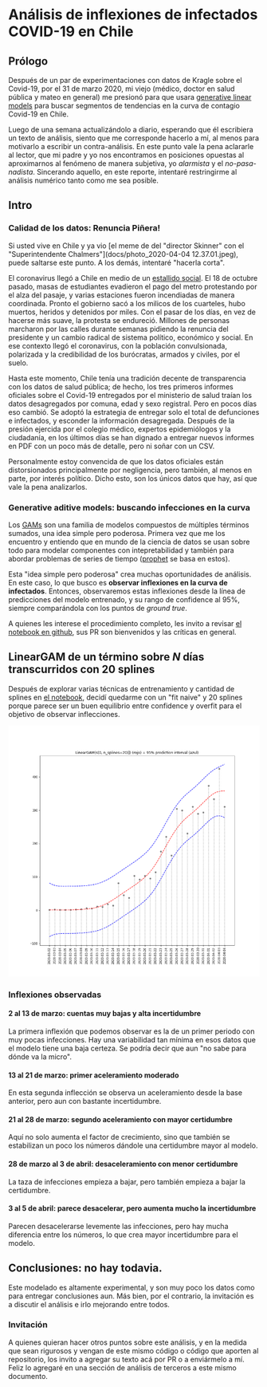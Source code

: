 # Análisis de inflexiones de infectados COVID-19 en Chile

## Prólogo
Después de un par de experimentaciones con datos de Kragle sobre el Covid-19, por el 31 de marzo 2020, mi viejo (médico, doctor en salud pública y mateo en general) me presionó para que usara [generative linear models](https://pygam.readthedocs.io/en/latest/notebooks/tour_of_pygam.html) para buscar segmentos de tendencias en la curva de contagio Covid-19 en Chile.

Luego de una semana actualizándolo a diario, esperando que él escribiera un texto de análisis, siento que me corresponde hacerlo a mí, al menos para motivarlo a escribir un contra-análisis. En este punto vale la pena aclararle al lector, que mi padre y yo nos encontramos en posiciones opuestas al aproximarnos al fenómeno de manera subjetiva, yo _alarmista_ y el _no-pasa-nadista_. Sincerando aquello, en este reporte, intentaré restringirme al análisis numérico tanto como me sea posible.

## Intro
### Calidad de los datos: Renuncia Piñera!
Si usted vive en Chile y ya vio [el meme de del "director Skinner" con el "Superintendente Chalmers"](docs/photo_2020-04-04 12.37.01.jpeg), puede saltarse este punto. A los demás, intentaré "hacerla corta".

El coronavirus llegó a Chile en medio de un [estallido social](https://es.wikipedia.org/wiki/Protestas_en_Chile_de_2019-2020). El 18 de octubre pasado, masas de estudiantes evadieron el pago del metro protestando por el alza del pasaje, y varias estaciones fueron incendiadas de manera coordinada. Pronto el gobierno sacó a los milicos de los cuarteles, hubo muertos, heridos y detenidos por miles. Con el pasar de los días, en vez de hacerse más suave, la protesta se endureció. Millones de personas marcharon por las calles durante semanas pidiendo la renuncia del presidente y un cambio radical de sistema político, económico y social. En ese contexto llegó el coronavirus, con la población convulsionada, polarizada y la credibilidad de los burócratas, armados y civiles, por el suelo.

Hasta este momento, Chile tenía una tradición decente de transparencia con los datos de salud pública; de hecho, los tres primeros informes oficiales sobre el Covid-19 entregados por el ministerio de salud traían los datos desagregados por comuna, edad y sexo registral. Pero en pocos días eso cambió. Se adoptó la estrategia de entregar solo el total de defunciones e infectados, y esconder la información desagregada. Después de la presión ejercida por el colegio médico, expertos epidemiólogos y la ciudadanía, en los últimos días se han dignado a entregar nuevos informes en PDF con un poco más de detalle, pero ni soñar con un CSV.


Personalmente estoy convencida de que los datos oficiales están distorsionados principalmente por negligencia, pero también, al menos en parte, por interés político. Dicho esto, son los únicos datos que hay, así que vale la pena analizarlos.


### Generative aditive models: buscando infecciones en la curva
Los [GAMs](https://www.youtube.com/watch?v=XQ1vk7wEI7c) son una familia de modelos compuestos de múltiples términos sumados, una idea simple pero poderosa. Primera vez que me los encuentro y entiendo que en mundo de la ciencia de datos se usan sobre todo para modelar componentes con intepretabilidad y también para abordar problemas de series de tiempo ([prophet](https://facebook.github.io/prophet/) se basa en estos).

Esta "idea simple pero poderosa" crea muchas oportunidades de análisis. En este caso, lo que busco es __observar inflexiones en la curva de infectados__. Entonces, observaremos estas inflexiones desde la línea de predicciones del modelo entrenado, y su rango de confidence al 95%, siempre comparándola con los puntos de _ground true_.

A quienes les interese el procedimiento completo, les invito a revisar [el notebook en github](https://github.com/verasativa/covi-19-chile/blob/master/GAMs.ipynb), sus PR son bienvenidos y las críticas en general.

## LinearGAM de un término sobre _N_ días transcurridos con 20 splines
Después de explorar varias técnicas de entrenamiento y cantidad de splines en [el notebook](https://github.com/verasativa/covi-19-chile/blob/master/GAMs.ipynb), decidí quedarme con un "fit naive" y 20 splines porque parece ser un buen equilibrio entre confidence y overfit para el objetivo de observar inflecciones.

![plot](docs/LinearGAM%28s%280%2C%20n_splines%3D20%29%5D%29%20%28rojo%29%20%2B%2095%25%20prediction%20interval%20%28azul%29.png)

### Inflexiones observadas
#### 2 al 13 de marzo: cuentas muy bajas y alta incertidumbre
La primera inflexión que podemos observar es la de un primer periodo con muy pocas infecciones. Hay una variabilidad tan mínima en esos datos que el modelo tiene una baja certeza. Se podría decir que aun "no sabe para dónde va la micro".
#### 13 al 21 de marzo: primer aceleramiento moderado
En esta segunda inflección se observa un aceleramiento desde la base anterior, pero aun con bastante incertidumbre.
#### 21 al 28 de marzo: segundo aceleramiento con mayor certidumbre
Aquí no solo aumenta el factor de crecimiento, sino que también se estabilizan un poco los números dándole una certidumbre mayor al modelo.
#### 28 de marzo al 3 de abril: desaceleramiento con menor certidumbre
La taza de infecciones empieza a bajar, pero también empieza a bajar la certidumbre.
#### 3 al 5 de abril: parece desacelerar, pero aumenta mucho la incertidumbre
Parecen desacelerarse levemente las infecciones, pero hay mucha diferencia entre los números, lo que crea mayor incertidumbre para el modelo.

## Conclusiones: no hay todavia.
Este modelado es altamente experimental, y son muy poco los datos como para entregar conclusiones aun. Más bien, por el contrario, la invitación es a discutir el análisis e irlo mejorando entre todos.

### Invitación
A quienes quieran hacer otros puntos sobre este análisis, y en la medida que sean rigurosos y vengan de este mismo código o código que aporten al repositorio, los invito a agregar su texto acá por PR o a enviármelo a mí. Feliz lo agregaré en una sección de análisis de terceros a este mismo documento.
